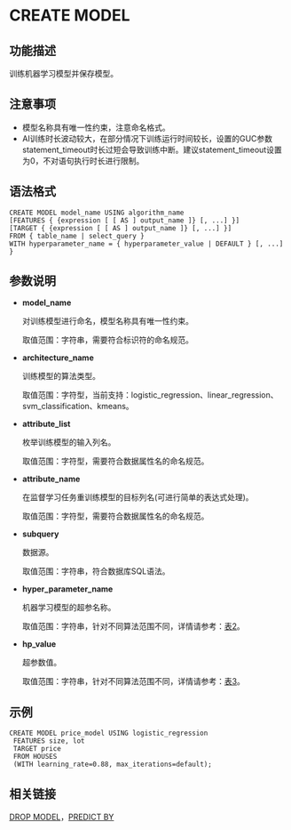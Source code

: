 # CREATE MODEL<a name="ZH-CN_TOPIC_0000001117639598"></a>

## 功能描述<a name="section94489231810"></a>

训练机器学习模型并保存模型。

## 注意事项<a name="section428216371487"></a>

-   模型名称具有唯一性约束，注意命名格式。
-   AI训练时长波动较大，在部分情况下训练运行时间较长，设置的GUC参数statement\_timeout时长过短会导致训练中断。建议statement\_timeout设置为0，不对语句执行时长进行限制。

## 语法格式<a name="section187451047882"></a>

```
CREATE MODEL model_name USING algorithm_name
[FEATURES { {expression [ [ AS ] output_name ]} [, ...] }]
[TARGET { {expression [ [ AS ] output_name ]} [, ...] }]
FROM { table_name | select_query }
WITH hyperparameter_name = { hyperparameter_value | DEFAULT } [, ...] }
```

## 参数说明<a name="section19493195215818"></a>

-   **model\_name**

    对训练模型进行命名，模型名称具有唯一性约束。

    取值范围：字符串，需要符合标识符的命名规范。

-   **architecture\_name**

    训练模型的算法类型。

    取值范围：字符型，当前支持：logistic\_regression、linear\_regression、svm\_classification、kmeans。

-   **attribute\_list**

    枚举训练模型的输入列名。

    取值范围：字符型，需要符合数据属性名的命名规范。

-   **attribute\_name**

    在监督学习任务重训练模型的目标列名\(可进行简单的表达式处理\)。

    取值范围：字符型，需要符合数据属性名的命名规范。

-   **subquery**

    数据源。

    取值范围：字符串，符合数据库SQL语法。

-   **hyper\_parameter\_name**

    机器学习模型的超参名称。

    取值范围：字符串，针对不同算法范围不同，详情请参考：[表2](zh-cn_topic_0000001149426339.md#table15985527185615)。

-   **hp\_value**

    超参数值。

    取值范围：字符串，针对不同算法范围不同，详情请参考：[表3](zh-cn_topic_0000001149426339.md#table86881521502)。


## 示例<a name="section10367355883"></a>

```
CREATE MODEL price_model USING logistic_regression
 FEATURES size, lot
 TARGET price
 FROM HOUSES
 (WITH learning_rate=0.88, max_iterations=default);
```

## 相关链接<a name="section084411512195"></a>

[DROP MODEL](DROP-MODEL.md)，[PREDICT BY](PREDICT-BY.md)
